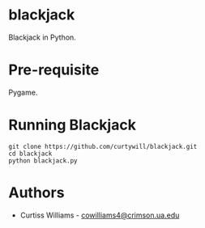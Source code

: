 # blackjack
Blackjack in Python.

# Pre-requisite
Pygame.

# Running Blackjack
```
git clone https://github.com/curtywill/blackjack.git
cd blackjack
python blackjack.py
```
# Authors
* Curtiss Williams - cowilliams4@crimson.ua.edu
